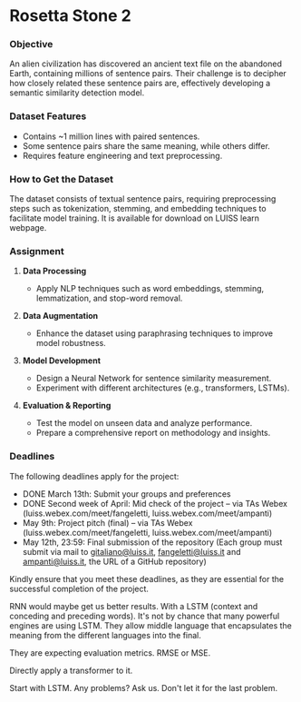 # Rosetta Stone 2

### Objective
An alien civilization has discovered an ancient text file on the abandoned Earth, containing
millions of sentence pairs. Their challenge is to decipher how closely related these sentence
pairs are, effectively developing a semantic similarity detection model.

### Dataset Features
- Contains ~1 million lines with paired sentences.
- Some sentence pairs share the same meaning, while others differ.
- Requires feature engineering and text preprocessing.

### How to Get the Dataset
The dataset consists of textual sentence pairs, requiring preprocessing steps such as
tokenization, stemming, and embedding techniques to facilitate model training. It is
available for download on LUISS learn webpage.

### Assignment
1. **Data Processing**  
   - Apply NLP techniques such as word embeddings, stemming, lemmatization, and stop-word removal.

2. **Data Augmentation**  
   - Enhance the dataset using paraphrasing techniques to improve model robustness.

3. **Model Development**  
   - Design a Neural Network for sentence similarity measurement.  
   - Experiment with different architectures (e.g., transformers, LSTMs).

4. **Evaluation & Reporting**  
   - Test the model on unseen data and analyze performance.  
   - Prepare a comprehensive report on methodology and insights.

### Deadlines
The following deadlines apply for the project:
- DONE March 13th: Submit your groups and preferences 
- DONE Second week of April: Mid check of the project – via TAs Webex (luiss.webex.com/meet/fangeletti, luiss.webex.com/meet/ampanti)
- May 9th: Project pitch (final) – via TAs Webex (luiss.webex.com/meet/fangeletti, luiss.webex.com/meet/ampanti)
- May 12th, 23:59: Final submission of the repository (Each group must submit via mail to
gitaliano@luiss.it, fangeletti@luiss.it and ampanti@luiss.it, the URL of a GitHub repository)

Kindly ensure that you meet these deadlines, as they are essential for the successful
completion of the project.

RNN would maybe get us better results. With a LSTM (context and conceding and preceding words). It's not by chance that many powerful engines are using LSTM. They allow middle language that encapsulates the meaning from the different languages into the final. 

They are expecting evaluation metrics. RMSE or MSE. 

Directly apply a transformer to it. 

Start with LSTM. Any problems? Ask us. Don't let it for the last problem. 